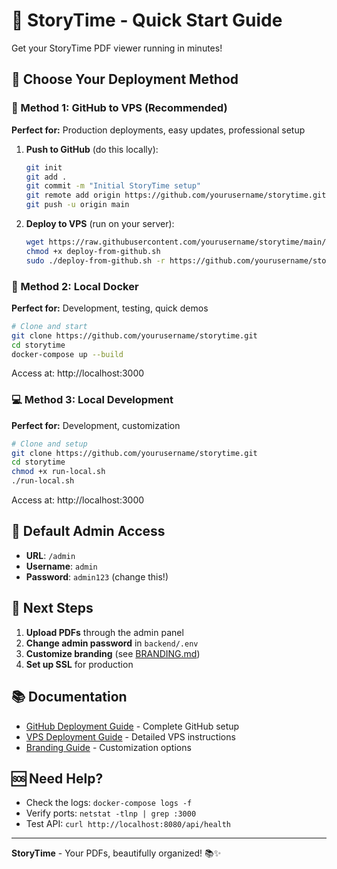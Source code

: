 # 🚀 StoryTime - Quick Start Guide

Get your StoryTime PDF viewer running in minutes!

## 🎯 Choose Your Deployment Method

### 🌟 Method 1: GitHub to VPS (Recommended)

**Perfect for:** Production deployments, easy updates, professional setup

1. **Push to GitHub** (do this locally):
   ```bash
   git init
   git add .
   git commit -m "Initial StoryTime setup"
   git remote add origin https://github.com/yourusername/storytime.git
   git push -u origin main
   ```

2. **Deploy to VPS** (run on your server):
   ```bash
   wget https://raw.githubusercontent.com/yourusername/storytime/main/deploy-from-github.sh
   chmod +x deploy-from-github.sh
   sudo ./deploy-from-github.sh -r https://github.com/yourusername/storytime.git -d your-domain.com -s
   ```

### 🐳 Method 2: Local Docker

**Perfect for:** Development, testing, quick demos

```bash
# Clone and start
git clone https://github.com/yourusername/storytime.git
cd storytime
docker-compose up --build
```

Access at: http://localhost:3000

### 💻 Method 3: Local Development

**Perfect for:** Development, customization

```bash
# Clone and setup
git clone https://github.com/yourusername/storytime.git
cd storytime
chmod +x run-local.sh
./run-local.sh
```

Access at: http://localhost:3000

## 🔑 Default Admin Access

- **URL**: `/admin`
- **Username**: `admin`
- **Password**: `admin123` (change this!)

## 🎯 Next Steps

1. **Upload PDFs** through the admin panel
2. **Change admin password** in `backend/.env`
3. **Customize branding** (see [BRANDING.md](BRANDING.md))
4. **Set up SSL** for production

## 📚 Documentation

- [GitHub Deployment Guide](GITHUB_DEPLOYMENT.md) - Complete GitHub setup
- [VPS Deployment Guide](DEPLOYMENT.md) - Detailed VPS instructions
- [Branding Guide](BRANDING.md) - Customization options

## 🆘 Need Help?

- Check the logs: `docker-compose logs -f`
- Verify ports: `netstat -tlnp | grep :3000`
- Test API: `curl http://localhost:8080/api/health`

---

**StoryTime** - Your PDFs, beautifully organized! 📚✨